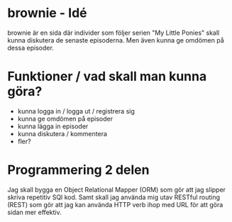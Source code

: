 # brownie - Idé

 brownie är en sida där individer som följer serien "My Little Ponies" skall kunna diskutera de senaste episoderna. Men även kunna ge omdömen på dessa episoder.

# Funktioner / vad skall man kunna göra?
- kunna logga in / logga ut / registrera sig
- kunna ge omdömen på episoder
- kunna lägga in episoder
- kunna diskutera / kommentera
- fler?

# Programmering 2 delen
Jag skall bygga en Object Relational Mapper (ORM) som gör att jag slipper skriva repetitiv SQl kod. Samt skall jag använda mig utav RESTful routing (REST) som gör att jag kan använda HTTP verb ihop med URL för att göra sidan mer effektiv.
